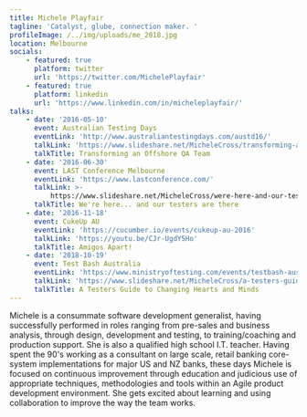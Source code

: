 ```yaml
---
title: Michele Playfair
tagline: 'Catalyst, glube, connection maker. '
profileImage: /../img/uploads/me_2018.jpg
location: Melbourne
socials:
    - featured: true
      platform: twitter
      url: 'https://twitter.com/MichelePlayfair'
    - featured: true
      platform: linkedin
      url: 'https://www.linkedin.com/in/micheleplayfair/'
talks:
    - date: '2016-05-10'
      event: Australian Testing Days
      eventLink: 'http://www.australiantestingdays.com/austd16/'
      talkLink: 'https://www.slideshare.net/MicheleCross/transforming-an-offshore-qa-team'
      talkTitle: Transforming an Offshore QA Team
    - date: '2016-06-30'
      event: LAST Conference Melbourne
      eventLink: 'https://www.lastconference.com/'
      talkLink: >-
          https://www.slideshare.net/MicheleCross/were-here-and-our-testers-are-there-63764836
      talkTitle: We're here... and our testers are there
    - date: '2016-11-18'
      event: CukeUp AU
      eventLink: 'https://cucumber.io/events/cukeup-au-2016'
      talkLink: 'https://youtu.be/CJr-UgdY5Ho'
      talkTitle: Amigos Apart!
    - date: '2018-10-19'
      event: Test Bash Australia
      eventLink: 'https://www.ministryoftesting.com/events/testbash-australia-2018'
      talkLink: 'https://www.slideshare.net/MicheleCross/a-testers-guide-to-marketing'
      talkTitle: A Testers Guide to Changing Hearts and Minds
---
```


Michele is a consummate software development generalist, having successfully performed in roles ranging from pre-sales and business analysis, through design, development and testing, to training/coaching and production support. She is also a qualified high school I.T. teacher. Having spent the 90's working as a consultant on large scale, retail banking core-system implementations for major US and NZ banks, these days Michele is focused on continuous improvement through education and judicious use of appropriate techniques, methodologies and tools within an Agile product development environment. She gets excited about learning and using collaboration to improve the way the team works.
